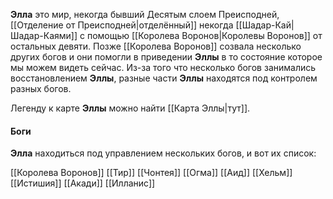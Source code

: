 **Элла** это мир, некогда бывший Десятым слоем Преисподней, [[Отделение от Преисподней|отделённый]] некогда [[Шадар-Кай|Шадар-Каями]] с помощью [[Королева Воронов|Королевы Воронов]] от остальных девяти. Позже [[Королева Воронов]] созвала несколько других богов и они помогли в приведении **Эллы** в то состояние которое мы можем видеть сейчас. Из-за того что несколько богов занимались восстановлением **Эллы**, разные части **Эллы** находятся под контролем разных богов. 

Легенду к карте **Эллы** можно найти [[Карта Эллы|тут]].

#### Боги
**Элла** находиться под управлением нескольких богов, и вот их список:

[[Королева Воронов]]
[[Тир]]
[[Чонтея]]
[[Огма]]
[[Аид]]
[[Хельм]]
[[Истишия]]
[[Акади]]
[[Илланис]]